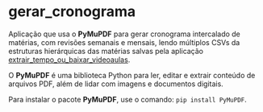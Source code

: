 # gerar_cronograma
Aplicação que usa o **PyMuPDF** para gerar cronograma intercalado de matérias, com revisões semanais e mensais, lendo múltiplos CSVs da estruturas hierárquicas das matérias salvas pela aplicação [extrair_tempo_ou_baixar_videoaulas](https://github.com/rodrigofbmattos/extrair_tempo_ou_baixar_videoaulas).

O **PyMuPDF** é uma biblioteca Python para ler, editar e extrair conteúdo de arquivos PDF, além de lidar com imagens e documentos digitais.

Para instalar o pacote **PyMuPDF**, use o comando: `pip install PyMuPDF`.
